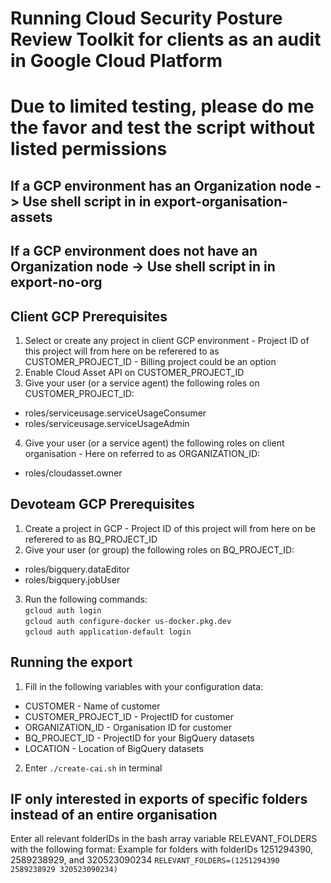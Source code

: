 # Running Cloud Security Posture Review Toolkit for clients as an audit in Google Cloud Platform

# Due to limited testing, please do me the favor and test the script without listed permissions

## If a GCP environment has an Organization node -> Use shell script in in export-organisation-assets
## If a GCP environment does not have an Organization node -> Use shell script in in export-no-org

## Client GCP Prerequisites
1. Select or create any project in client GCP environment - Project ID of this project will from here on be referered to as CUSTOMER_PROJECT_ID - Billing project could be an option
2. Enable Cloud Asset API on CUSTOMER_PROJECT_ID
3. Give your user (or a service agent) the following roles on CUSTOMER_PROJECT_ID:
* roles/serviceusage.serviceUsageConsumer
* roles/serviceusage.serviceUsageAdmin
4. Give your user (or a service agent) the following roles on client organisation - Here on referred to as ORGANIZATION_ID:
* roles/cloudasset.owner

## Devoteam GCP Prerequisites
1. Create a project in GCP - Project ID of this project will from here on be referered to as BQ_PROJECT_ID
2. Give your user (or group) the following roles on BQ_PROJECT_ID:
* roles/bigquery.dataEditor
* roles/bigquery.jobUser
3. Run the following commands: \
`gcloud auth login` \
`gcloud auth configure-docker us-docker.pkg.dev` \
`gcloud auth application-default login`

## Running the export
1. Fill in the following variables with your configuration data:
* CUSTOMER - Name of customer
* CUSTOMER_PROJECT_ID - ProjectID for customer
* ORGANIZATION_ID - Organisation ID for customer
* BQ_PROJECT_ID - ProjectID for your BigQuery datasets
* LOCATION - Location of BigQuery datasets
2. Enter `./create-cai.sh` in terminal

## IF only interested in exports of specific folders instead of an entire organisation
Enter all relevant folderIDs in the bash array variable RELEVANT_FOLDERS with the following format:
Example for folders with folderIDs 1251294390, 2589238929, and 320523090234
`RELEVANT_FOLDERS=(1251294390 2589238929 320523090234)`
